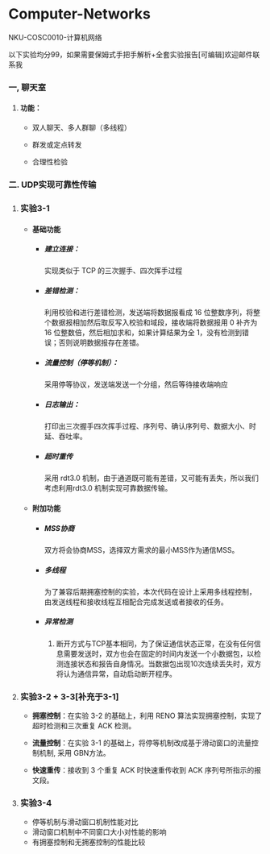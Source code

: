 # Computer-Networks
NKU-COSC0010-计算机网络

以下实验均分99，如果需要保姆式手把手解析+全套实验报告[可编辑]欢迎邮件联系我



### 一, 聊天室

1. #### 功能：
   
   + 双人聊天、多人群聊（多线程）
   
   + 群发或定点转发
   
   + 合理性检验
   
     

### 二.  UDP实现可靠性传输

1. ### 实验3-1

   + #### 基础功能

     + ##### 建立连接：

       实现类似于 TCP 的三次握手、四次挥手过程

     + ##### 差错检测：

       利用校验和进行差错检测，发送端将数据报看成 16 位整数序列，将整个数据报相加然后取反写入校验和域段，接收端将数据报用 0 补齐为 16 位整数倍，然后相加求和，如果计算结果为全 1，没有检测到错误；否则说明数据报存在差错。

     + ##### 流量控制（停等机制）：

       采用停等协议，发送端发送一个分组，然后等待接收端响应

     + ##### 日志输出：

       打印出三次握手四次挥手过程、序列号、确认序列号、数据大小、时延、吞吐率。

     + ##### 超时重传

       采用 rdt3.0 机制，由于通道既可能有差错，又可能有丢失，所以我们考虑利用rdt3.0 机制实现可靠数据传输。

   + #### 附加功能

     + ##### MSS协商

       双方将会协商MSS，选择双⽅需求的最小MSS作为通信MSS。

     + ##### 多线程

       为了兼容后期拥塞控制的实验，本次代码在设计上采⽤多线程控制，由发送线程和接收线程互相配合完成发送或者接收的任务。

     + ##### 异常检测

       1. 断开方式与TCP基本相同，为了保证通信状态正常，在没有任何信息需要发送时，双⽅也会在固定的时间内发送⼀个小数据包，以检测连接状态和报告⾃身情况。当数据包出现10次连续丢失时，双方将认为通信异常，自动启动断开程序。
       
          

2. ### 实验3-2 + 3-3[补充于3-1]

   + **拥塞控制**：在实验 3-2 的基础上，利用 RENO 算法实现拥塞控制，实现了超时检测和三次重复 ACK 检测。

   + **流量控制**：在实验 3-1 的基础上，将停等机制改成基于滑动窗口的流量控制机制, 采用 GBN方法。

   + **快速重传**：接收到 3 个重复 ACK 时快速重传收到 ACK 序列号所指示的报文段。

     

3. ### 实验3-4

   + 停等机制与滑动窗口机制性能对比
   + 滑动窗口机制中不同窗口大小对性能的影响
   + 有拥塞控制和无拥塞控制的性能比较
